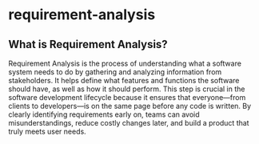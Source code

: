 # requirement-analysis

## What is Requirement Analysis?

Requirement Analysis is the process of understanding what a software system needs to do by gathering and analyzing information from stakeholders. It helps define what features and functions the software should have, as well as how it should perform. This step is crucial in the software development lifecycle because it ensures that everyone—from clients to developers—is on the same page before any code is written. By clearly identifying requirements early on, teams can avoid misunderstandings, reduce costly changes later, and build a product that truly meets user needs.